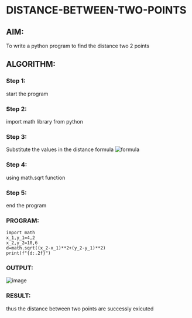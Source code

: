 # DISTANCE-BETWEEN-TWO-POINTS

## AIM:
To write a python program to find the distance two 2 points
## ALGORITHM:
### Step 1: 
start the program

### Step 2: 
import math library from python
### Step 3: 
Substitute the values in the distance formula  ![formula](https://github.com/Reklies/DISTANCE-BETWEEN-TWO-POINTS/assets/147139232/026e9f86-9c5c-4601-a90d-0718a5cdfbcf)

### Step 4: 
using math.sqrt function
### Step 5: 
end the program
### PROGRAM:
```
import math
x_1,y_1=4,2
x_2,y_2=10,6
d=math.sqrt((x_2-x_1)**2+(y_2-y_1)**2)
print(f"{d:.2f}")

```

  


### OUTPUT:
![image](https://github.com/Reklies/DISTANCE-BETWEEN-TWO-POINTS/assets/147139232/a375c347-bbd7-45f0-916c-52fea0979a98)




### RESULT:
thus the distance between two points are successly exicuted
